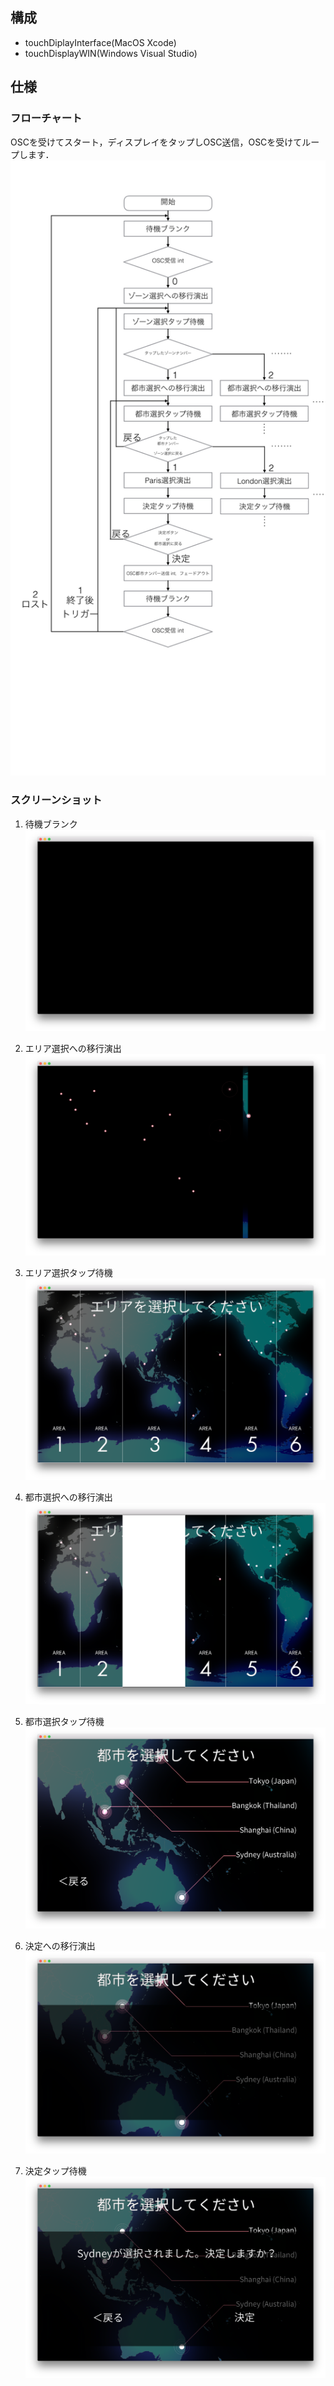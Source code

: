 ## 構成
- touchDiplayInterface(MacOS Xcode)
- touchDisplayWIN(Windows Visual Studio)

## 仕様
### フローチャート
OSCを受けてスタート，ディスプレイをタップしOSC送信，OSCを受けてループします．
![Flow](https://github.com/5c0tt411en/touchDisplayInterface/blob/master/images/touchDisplayFlowChart.jpeg)

### スクリーンショット
1. 待機ブランク
![ST_BLWAIT](https://github.com/5c0tt411en/touchDisplayInterface/blob/master/images/01.png)

2. エリア選択への移行演出
![ST_TOARANIM](https://github.com/5c0tt411en/touchDisplayInterface/blob/master/images/02.png)

3. エリア選択タップ待機
![ST_ARWAIT](https://github.com/5c0tt411en/touchDisplayInterface/blob/master/images/03.png)

4. 都市選択への移行演出
![ST_TOCIANIM](https://github.com/5c0tt411en/touchDisplayInterface/blob/master/images/04.png)

5. 都市選択タップ待機
![ST_CIWAIT](https://github.com/5c0tt411en/touchDisplayInterface/blob/master/images/05.png)

6. 決定への移行演出
![ST_TODEANIM](https://github.com/5c0tt411en/touchDisplayInterface/blob/master/images/06.png)

7. 決定タップ待機
![ST_BLWAIT](https://github.com/5c0tt411en/touchDisplayInterface/blob/master/images/07.png)
